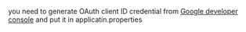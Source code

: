 you need to generate OAuth client ID credential from [Google developer console](https://console.developers.google.com/)
and put it in applicatin.properties
